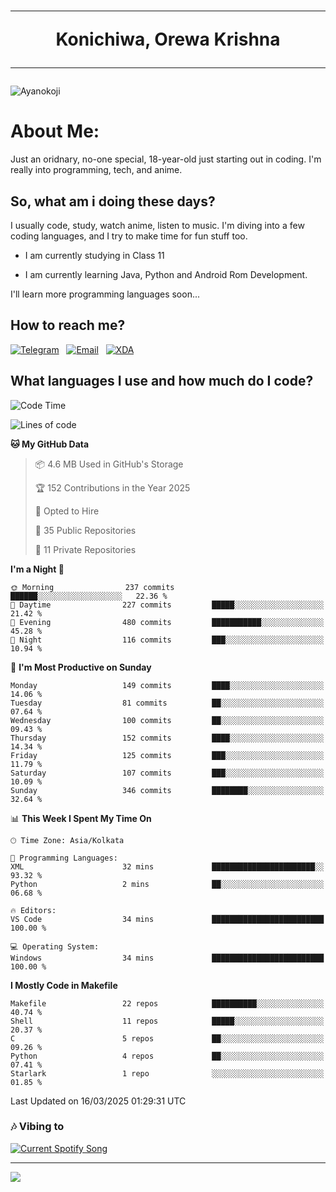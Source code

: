 <h1 align="center"><hr>Konichiwa, Orewa Krishna<hr></h1>

<img src="https://imgur.com/AbUFrGi.png" alt="Ayanokoji"/>

<h1>About Me:</h1>

Just an oridnary, no-one special, 18-year-old just starting out in coding. I'm really into programming, tech, and anime.

<h2>So, what am i doing these days?</h2>

I usually code, study, watch anime, listen to music. I'm diving into a few coding languages, and I try to make time for fun stuff too.

- I am currently studying in Class 11

- I am currently learning Java, Python and Android Rom Development.

I'll learn more programming languages soon...

<h2>How to reach me?</h2>


<a href="https://t.me/pure_soul_kk"><img src="https://img.shields.io/badge/K R I S H N A-2CA5E0?style=flat-square&logo=telegram&logoColor=white" alt="Telegram"/></a>&nbsp;&nbsp;&nbsp;<a href="krishnakripa34567@gmail.com"><img src="https://img.shields.io/badge/krishnakripa34567@gmail.com-D14836?style=flat-square&logo=gmail&logoColor=white" alt="Email"/></a>&nbsp;&nbsp;&nbsp;<a href="https://xdaforums.com/m/pure-soul-kk.12553929/"><img src="https://img.shields.io/badge/puresoulkk-F59714?style=flat-square&logo=xda-developers&logoColor=white" alt="XDA"/></a>


<h2>What languages I use and how much do I code?</h2>


<!--START_SECTION:waka-->
![Code Time](http://img.shields.io/badge/Code%20Time-4%20hrs%205%20mins-blue)

![Lines of code](https://img.shields.io/badge/From%20Hello%20World%20I%27ve%20Written-21.6%20thousand%20lines%20of%20code-blue)

**🐱 My GitHub Data** 

> 📦 4.6 MB Used in GitHub's Storage 
 > 
> 🏆 152 Contributions in the Year 2025
 > 
> 💼 Opted to Hire
 > 
> 📜 35 Public Repositories 
 > 
> 🔑 11 Private Repositories 
 > 
**I'm a Night 🦉** 

```text
🌞 Morning                237 commits         ██████░░░░░░░░░░░░░░░░░░░   22.36 % 
🌆 Daytime                227 commits         █████░░░░░░░░░░░░░░░░░░░░   21.42 % 
🌃 Evening                480 commits         ███████████░░░░░░░░░░░░░░   45.28 % 
🌙 Night                  116 commits         ███░░░░░░░░░░░░░░░░░░░░░░   10.94 % 
```
📅 **I'm Most Productive on Sunday** 

```text
Monday                   149 commits         ████░░░░░░░░░░░░░░░░░░░░░   14.06 % 
Tuesday                  81 commits          ██░░░░░░░░░░░░░░░░░░░░░░░   07.64 % 
Wednesday                100 commits         ██░░░░░░░░░░░░░░░░░░░░░░░   09.43 % 
Thursday                 152 commits         ████░░░░░░░░░░░░░░░░░░░░░   14.34 % 
Friday                   125 commits         ███░░░░░░░░░░░░░░░░░░░░░░   11.79 % 
Saturday                 107 commits         ███░░░░░░░░░░░░░░░░░░░░░░   10.09 % 
Sunday                   346 commits         ████████░░░░░░░░░░░░░░░░░   32.64 % 
```


📊 **This Week I Spent My Time On** 

```text
🕑︎ Time Zone: Asia/Kolkata

💬 Programming Languages: 
XML                      32 mins             ███████████████████████░░   93.32 % 
Python                   2 mins              ██░░░░░░░░░░░░░░░░░░░░░░░   06.68 % 

🔥 Editors: 
VS Code                  34 mins             █████████████████████████   100.00 % 

💻 Operating System: 
Windows                  34 mins             █████████████████████████   100.00 % 
```

**I Mostly Code in Makefile** 

```text
Makefile                 22 repos            ██████████░░░░░░░░░░░░░░░   40.74 % 
Shell                    11 repos            █████░░░░░░░░░░░░░░░░░░░░   20.37 % 
C                        5 repos             ██░░░░░░░░░░░░░░░░░░░░░░░   09.26 % 
Python                   4 repos             ██░░░░░░░░░░░░░░░░░░░░░░░   07.41 % 
Starlark                 1 repo              ░░░░░░░░░░░░░░░░░░░░░░░░░   01.85 % 
```




 Last Updated on 16/03/2025 01:29:31 UTC
<!--END_SECTION:waka-->


<h3>🎶 Vibing to</h3>

<a href="https://open.spotify.com/user/6y2iwhip99wg1mgyrl7gyphpq">
  <img
    src="https://puresoulkk.pythonanywhere.com?theme=dark&eq_color=rainbow"
    alt="Current Spotify Song"
  />
</a>

<hr>

<img src="https://komarev.com/ghpvc/?username=pure-soul-kk&label=Profile%20Views&color=000000&style=flat">
